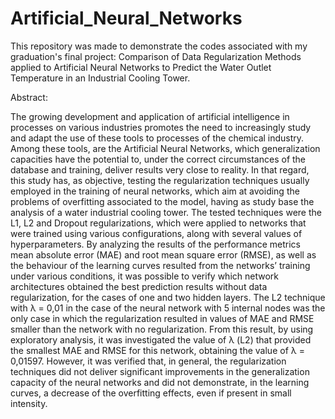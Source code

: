 # Artificial_Neural_Networks
This repository was made to demonstrate the codes associated with my graduation's final project: Comparison of Data Regularization Methods applied to Artificial Neural Networks to Predict the Water Outlet Temperature in an Industrial Cooling Tower.


Abstract:

The growing development and application of artificial intelligence in processes on various industries promotes the need to increasingly study and adapt the use of these tools to processes of the chemical industry. Among these tools, are the Artificial Neural Networks, which generalization capacities have the potential to, under the correct circumstances of the database and training, deliver results very close to reality. In that regard, this study has, as objective, testing the regularization techniques usually employed in the training of neural networks, which aim at avoiding the problems of overfitting associated to the model, having as study base the analysis of a water industrial cooling tower. The tested techniques were the L1, L2 and Dropout regularizations, which were applied to networks that were trained using various configurations, along with several values of hyperparameters. By analyzing the results of the performance metrics mean absolute error (MAE) and root mean square error (RMSE), as well as the behaviour of the learning curves resulted from the networks’ training under various conditions, it was possible to verify which network architectures obtained the best prediction results without data regularization, for the cases of one and two hidden layers. The L2 technique with λ = 0,01 in the case of the neural network with 5 internal nodes was the only case in which the regularization resulted in values of MAE and RMSE smaller than the network with no regularization. From this result, by using exploratory analysis, it was investigated the value of λ (L2) that provided the smallest MAE and RMSE for this network, obtaining the value of λ = 0,01597. However, it was verified that, in general, the regularization techniques did not deliver significant improvements in the generalization capacity of the neural networks and did not demonstrate, in the learning curves, a decrease of the overfitting effects, even if present in small intensity.
